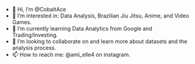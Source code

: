 - 👋 Hi, I’m @CobaltAce
- 👀 I’m interested in: Data Analysis, Brazilian Jiu Jitsu, Anime, and Video Games.
- 🌱 I’m currently learning Data Analytics from Google and Trading/Investing.
- 💞️ I’m looking to collaborate on and learn more about datasets and the analysis process.
- 📫 How to reach me: @ami_elle4 on instagram.

<!---
CobaltAce/CobaltAce is a ✨ special ✨ repository because its `README.md` (this file) appears on your GitHub profile.
You can click the Preview link to take a look at your changes.
--->
